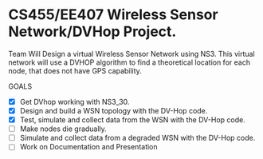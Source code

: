 # CS455/EE407 Wireless Sensor Network/DVHop Project. 
Team Will Design a virtual Wireless Sensor Network using NS3. This virtual network will use a DVHOP algorithm to find a theoretical location for each node, that does not have GPS capability.

GOALS
- [x] Get DVhop working with NS3_30.
- [x] Design and build a WSN topology with the DV-Hop code.
- [x] Test, simulate and collect data from the WSN with the DV-Hop code.
- [ ] Make nodes die gradually.
- [ ] Simulate and collect data from a degraded WSN with the DV-Hop code.
- [ ] Work on Documentation and Presentation
